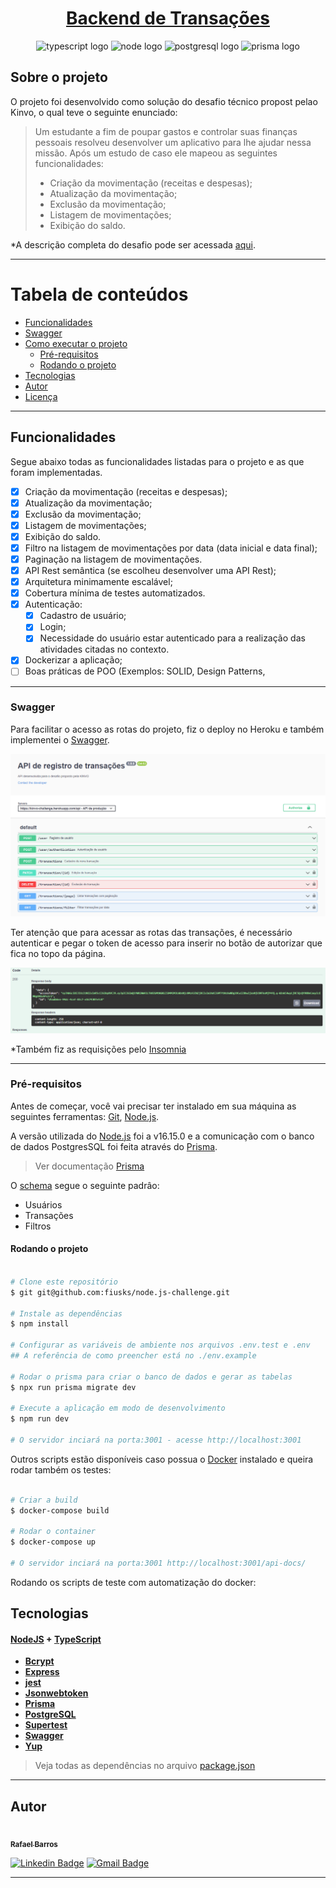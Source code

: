 <h1 align="center">
     <a href="https://mydindin.netlify.app/" alt="site do ecoleta"> Backend de Transações </a>
</h1>

<p align="center">
  <img alt="typescript logo" src="https://img.shields.io/badge/-TypeScript-grey?style=flat-square&logo=typescript">
  <img alt="node logo" src="https://img.shields.io/badge/-Nodejs-grey?style=flat-square&logo=Node.js">
  <img alt="postgresql logo" src="https://img.shields.io/badge/-PostgreSQL-grey?style=flat-square&logo=postgresql">    
  <img alt="prisma logo" src="https://img.shields.io/badge/-Prisma-grey?style=flat-square&logo=prisma">   
</p>

## Sobre o projeto

O projeto foi desenvolvido como solução do desafio técnico propost pelao Kinvo, o qual teve o seguinte enunciado:


>Um estudante a fim de poupar gastos e controlar suas finanças pessoais resolveu desenvolver um aplicativo para lhe ajudar nessa missão. Após um estudo de caso ele mapeou as seguintes funcionalidades:
>
>- Criação da movimentação (receitas e despesas);
>- Atualização da movimentação;
>- Exclusão da movimentação;
>- Listagem de movimentações;
>- Exibição do saldo.

*A descrição completa do desafio pode ser acessada [aqui](./README-ChallengeRequirements.md).
 
 ---

# Tabela de conteúdos

<!--ts-->

- [Funcionalidades](#funcionalidades)
- [Swagger](#swagger)
- [Como executar o projeto](#como-executar-o-projeto)
  - [Pré-requisitos](#pré-requisitos)
  - [Rodando o projeto](#rodando-o-projeto)
- [Tecnologias](#tecnologias)
- [Autor](#autor)
- [Licença](#licença)
<!--te-->

---

## Funcionalidades 

Segue abaixo todas as funcionalidades listadas para o projeto e as que foram implementadas.

- [x] Criação da movimentação (receitas e despesas);
- [x] Atualização da movimentação;
- [x] Exclusão da movimentação;
- [x] Listagem de movimentações;
- [x] Exibição do saldo.
- [x] Filtro na listagem de movimentações por data (data inicial e data final);
- [x] Paginação na listagem de movimentações.
- [x] API Rest semântica (se escolheu desenvolver uma API Rest);
- [x] Arquitetura minimamente escalável;
- [x] Cobertura mínima de testes automatizados.
- [x] Autenticação:
  - [x] Cadastro de usuário;
  - [x] Login;
  - [x] Necessidade do usuário estar autenticado para a realização das atividades citadas no contexto.
- [x] Dockerizar a aplicação;
- [ ] Boas práticas de POO (Exemplos: SOLID, Design Patterns, 

---

### Swagger

Para facilitar o acesso as rotas do projeto, fiz o deploy no Heroku e também implementei o [Swagger](https://kinvo-challenge.herokuapp.com/api-docs/).

<img alt="swagger page" src="./images/swaggermain.png">

Ter atenção que para acessar as rotas das transações, é necessário autenticar e pegar o token de acesso para inserir no botão de autorizar que fica no topo da página.

<img alt="swagger page" src="./images/swaggertoken.png">

*Também fiz as requisições pelo [Insomnia](./Insomnia_2022-07-10.har)

---

### Pré-requisitos

Antes de começar, você vai precisar ter instalado em sua máquina as seguintes ferramentas: [Git](https://git-scm.com), [Node.js](https://nodejs.org/en/). 

A versão utilizada do [Node.js](https://nodejs.org/en/) foi a v16.15.0 e a comunicação com o banco de dados PostgresSQL foi feita através do [Prisma](https://www.prisma.io/).

> Ver documentação [Prisma](https://www.prisma.io/docs/getting-started/setup-prisma/start-from-scratch/relational-databases-typescript-postgres)

O [schema](./prisma/schema.prisma) segue o seguinte padrâo:

- Usuários
- Transações
- Filtros

#### Rodando o projeto

```bash

# Clone este repositório
$ git git@github.com:fiusks/node.js-challenge.git

# Instale as dependências
$ npm install

# Configurar as variáveis de ambiente nos arquivos .env.test e .env
## A referência de como preencher está no ./env.example

# Rodar o prisma para criar o banco de dados e gerar as tabelas
$ npx run prisma migrate dev

# Execute a aplicação em modo de desenvolvimento
$ npm run dev

# O servidor inciará na porta:3001 - acesse http://localhost:3001

```

Outros scripts estão disponíveis caso possua o [Docker](https://www.docker.com/) instalado e queira rodar também os testes:

```bash

# Criar a build
$ docker-compose build

# Rodar o container
$ docker-compose up

# O servidor inciará na porta:3001 http://localhost:3001/api-docs/

```
Rodando os scripts de teste com automatização do docker:


## Tecnologias

#### [NodeJS](https://nodejs.org/en/) + [TypeScript](https://www.typescriptlang.org/)

- **[Bcrypt](https://github.com/auth0/node-jsonwebtoken)**
- **[Express](https://expressjs.com/)**
- **[jest](https://jestjs.io/)**
- **[Jsonwebtoken](https://github.com/auth0/node-jsonwebtoken)**
- **[Prisma](https://www.prisma.io/)**
- **[PostgreSQL](https://www.postgresql.org/)**
- **[Supertest](https://github.com/visionmedia/supertest)**
- **[Swagger](https://www.postgresql.org/)**
- **[Yup](https://swagger.io/)**


> Veja todas as dependências no arquivo [package.json](https://github.com/fiusks/dindinV2/blob/main/backend/package.json)

---

## Autor

<a href="https://blog.rocketseat.com.br/author/thiago/">
 <img style="border-radius: 50%;" src="https://avatars.githubusercontent.com/u/68557347?v=4" width="100px;" alt=""/>
 <br />
 <sub><b>Rafael Barros</b></sub></a>

[![Linkedin Badge](https://img.shields.io/badge/-Rafael-blue?style=flat-square&logo=Linkedin&logoColor=white&link=https://www.linkedin.com/in/rafabarros1/)](https://www.linkedin.com/in/rafabarros1/)
[![Gmail Badge](https://img.shields.io/badge/-rafabarros.com@gmail.com-c14438?style=flat-square&logo=Gmail&logoColor=white&link=mailto:rafabarros.com@gmail.com)](mailto:rafabarros.com@gmail.com)

---
